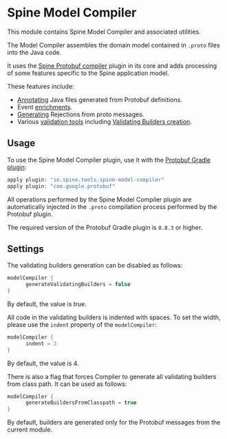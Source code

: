 # Spine Model Compiler

This module contains Spine Model Compiler and associated utilities. 

The Model Compiler assembles the domain model contained in `.proto` files into the Java code. 

It uses the [Spine Protobuf compiler](../protoc-plugin) plugin in its core and adds processing of 
some features specific to the Spine application model. 

These features include:

* [Annotating](src/main/java/io/spine/tools/compiler/annotation) Java files generated from Protobuf 
definitions.
* Event [enrichments](src/main/java/io/spine/tools/compiler/enrichment).
* [Generating](src/main/java/io/spine/tools/compiler/rejection) Rejections from proto messages.
* Various [validation tools](src/main/java/io/spine/tools/compiler/validation) including
[Validating Builders creation](src/main/java/io/spine/tools/gradle/compiler/ValidatingBuilderGenPlugin.java).

## Usage

To use the Spine Model Compiler plugin, use it with the 
[Protobuf Gradle plugin](https://github.com/google/protobuf-gradle-plugin):

```groovy
apply plugin: "io.spine.tools.spine-model-compiler"
apply plugin: "com.google.protobuf"
```

All operations performed by the Spine Model Compiler plugin are automatically injected in the 
`.proto` compilation process performed by the Protobuf plugin.

The required version of the Protobuf Gradle plugin is `0.8.3` or higher.

## Settings

The validating builders generation can be disabled as follows:

```groovy
modelCompiler {
      generateValidatingBuilders = false
}
```

By default, the value is true.

All code in the validating builders is indented with spaces. To set the width, please use the 
`indent` property of the `modelCompiler`:

```groovy
modelCompiler {
      indent = 2
}
```

By default, the value is 4.

There is also a flag that forces Compiler to generate all validating builders from class path. It 
can be used as follows:

```groovy
modelCompiler {
      generateBuildersFromClasspath = true
}
```

By default, builders are generated only for the Protobuf messages  from the current module.





